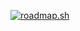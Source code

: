 [![roadmap.sh](https://api.roadmap.sh/v1-badge/wide/64ef52b2b128dce3cb90f774?variant=dark)](https://roadmap.sh)
